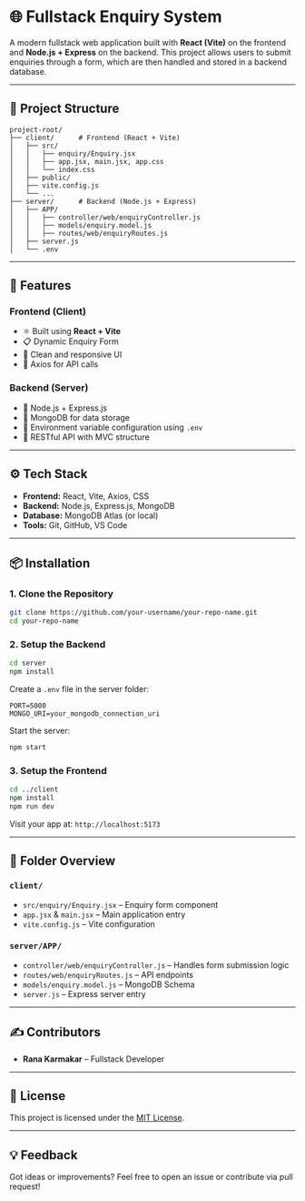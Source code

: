 # 🌐 Fullstack Enquiry System

A modern fullstack web application built with **React (Vite)** on the frontend and **Node.js + Express** on the backend. This project allows users to submit enquiries through a form, which are then handled and stored in a backend database.

---

## 📁 Project Structure

```
project-root/
├── client/      # Frontend (React + Vite)
│   ├── src/
│   │   ├── enquiry/Enquiry.jsx
│   │   ├── app.jsx, main.jsx, app.css
│   │   └── index.css
│   ├── public/
│   ├── vite.config.js
│   └── ...
├── server/      # Backend (Node.js + Express)
│   ├── APP/
│   │   ├── controller/web/enquiryController.js
│   │   ├── models/enquiry.model.js
│   │   ├── routes/web/enquiryRoutes.js
│   ├── server.js
│   └── .env
```

---

## 🚀 Features

### Frontend (Client)
- ⚛️ Built using **React + Vite**
- 📋 Dynamic Enquiry Form
- 🎨 Clean and responsive UI
- 🔗 Axios for API calls

### Backend (Server)
- 🧠 Node.js + Express.js
- 💾 MongoDB for data storage
- 🔐 Environment variable configuration using `.env`
- 🧭 RESTful API with MVC structure

---

## ⚙️ Tech Stack

- **Frontend:** React, Vite, Axios, CSS
- **Backend:** Node.js, Express.js, MongoDB
- **Database:** MongoDB Atlas (or local)
- **Tools:** Git, GitHub, VS Code

---

## 📦 Installation

### 1. Clone the Repository
```bash
git clone https://github.com/your-username/your-repo-name.git
cd your-repo-name
```

### 2. Setup the Backend
```bash
cd server
npm install
```

Create a `.env` file in the server folder:
```
PORT=5000
MONGO_URI=your_mongodb_connection_uri
```

Start the server:
```bash
npm start
```

### 3. Setup the Frontend
```bash
cd ../client
npm install
npm run dev
```

Visit your app at: `http://localhost:5173`

---

## 📁 Folder Overview

### `client/`
- `src/enquiry/Enquiry.jsx` – Enquiry form component
- `app.jsx` & `main.jsx` – Main application entry
- `vite.config.js` – Vite configuration

### `server/APP/`
- `controller/web/enquiryController.js` – Handles form submission logic
- `routes/web/enquiryRoutes.js` – API endpoints
- `models/enquiry.model.js` – MongoDB Schema
- `server.js` – Express server entry

---


## ✍️ Contributors

- **Rana Karmakar** – Fullstack Developer  


---

## 📜 License

This project is licensed under the [MIT License](LICENSE).

---

## 💡 Feedback

Got ideas or improvements? Feel free to open an issue or contribute via pull request!
